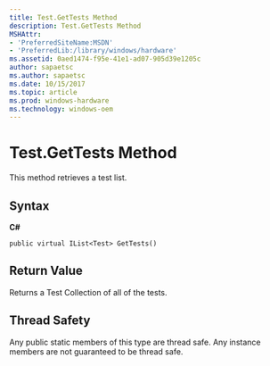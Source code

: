 ```yaml
---
title: Test.GetTests Method
description: Test.GetTests Method
MSHAttr:
- 'PreferredSiteName:MSDN'
- 'PreferredLib:/library/windows/hardware'
ms.assetid: 0aed1474-f95e-41e1-ad07-905d39e1205c
author: sapaetsc
ms.author: sapaetsc
ms.date: 10/15/2017
ms.topic: article
ms.prod: windows-hardware
ms.technology: windows-oem
---
```


# Test.GetTests Method


This method retrieves a test list.

## <span id="Syntax"></span><span id="syntax"></span><span id="SYNTAX"></span>Syntax


**C#**

`public virtual IList<Test> GetTests()`

## <span id="Return_Value"></span><span id="return_value"></span><span id="RETURN_VALUE"></span>Return Value


Returns a Test Collection of all of the tests.

## <span id="Thread_Safety"></span><span id="thread_safety"></span><span id="THREAD_SAFETY"></span>Thread Safety


Any public static members of this type are thread safe. Any instance members are not guaranteed to be thread safe.

 

 






